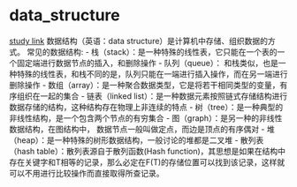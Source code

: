 # data_structure
[study link](https://www.runoob.com/data-structures/data-structures-tutorial.html)
数据结构（英语：data structure）是计算机中存储、组织数据的方式。
常见的数据结构:
    - 栈（stack）：是一种特殊的线性表，它只能在一个表的一个固定端进行数据节点的插入，和删除操作
    - 队列（queue）： 和栈类似，也是一种特殊的线性表，和栈不同的是，队列只能在一端进行插入操作，而在另一端进行删除操作
    - 数组（array）：是一种聚合数据类型，它是将若干相同类型的变量，有序组织在一起的集合
    - 链表（linked list）：是一种数据元素按照链式存储结构进行数据存储的结构，这种结构存在物理上非连续的特点
    - 树（tree）：是一种典型的非线性结构，是一个包含两个节点的有穷集合
    - 图（graph）：是另一种的非线性数据结构，在图结构中， 数据节点一般叫做定点，而边是顶点的有序偶对
    - 堆（heap）：是一种特殊的树形数据结构，一般讨论的堆都是二叉堆
    - 散列表（hash table）：散列表源自于散列函数(Hash function)，其思想是如果在结构中存在关键字和T相等的记录，那么必定在F(T)的存储位置可以找到该记录，这样就可以不用进行比较操作而直接取得所查记录。
